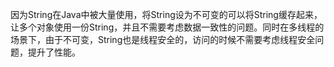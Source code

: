 因为String在Java中被大量使用，将String设为不可变的可以将String缓存起来，让多个对象使用一份String，并且不需要考虑数据一致性的问题。同时在多线程的场景下，由于不可变，String也是线程安全的，访问的时候不需要考虑线程安全问题，提升了性能。